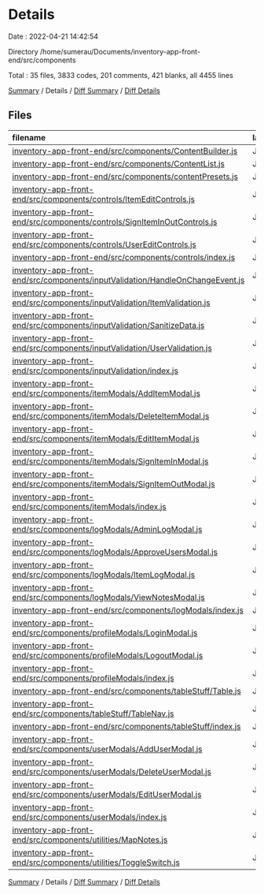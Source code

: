 # Details

Date : 2022-04-21 14:42:54

Directory /home/sumerau/Documents/inventory-app-front-end/src/components

Total : 35 files,  3833 codes, 201 comments, 421 blanks, all 4455 lines

[Summary](results.md) / Details / [Diff Summary](diff.md) / [Diff Details](diff-details.md)

## Files
| filename | language | code | comment | blank | total |
| :--- | :--- | ---: | ---: | ---: | ---: |
| [inventory-app-front-end/src/components/ContentBuilder.js](/inventory-app-front-end/src/components/ContentBuilder.js) | JavaScript | 191 | 5 | 10 | 206 |
| [inventory-app-front-end/src/components/ContentList.js](/inventory-app-front-end/src/components/ContentList.js) | JavaScript | 185 | 8 | 20 | 213 |
| [inventory-app-front-end/src/components/contentPresets.js](/inventory-app-front-end/src/components/contentPresets.js) | JavaScript | 126 | 2 | 6 | 134 |
| [inventory-app-front-end/src/components/controls/ItemEditControls.js](/inventory-app-front-end/src/components/controls/ItemEditControls.js) | JavaScript | 75 | 3 | 9 | 87 |
| [inventory-app-front-end/src/components/controls/SignItemInOutControls.js](/inventory-app-front-end/src/components/controls/SignItemInOutControls.js) | JavaScript | 74 | 3 | 9 | 86 |
| [inventory-app-front-end/src/components/controls/UserEditControls.js](/inventory-app-front-end/src/components/controls/UserEditControls.js) | JavaScript | 92 | 3 | 10 | 105 |
| [inventory-app-front-end/src/components/controls/index.js](/inventory-app-front-end/src/components/controls/index.js) | JavaScript | 8 | 3 | 1 | 12 |
| [inventory-app-front-end/src/components/inputValidation/HandleOnChangeEvent.js](/inventory-app-front-end/src/components/inputValidation/HandleOnChangeEvent.js) | JavaScript | 175 | 32 | 16 | 223 |
| [inventory-app-front-end/src/components/inputValidation/ItemValidation.js](/inventory-app-front-end/src/components/inputValidation/ItemValidation.js) | JavaScript | 101 | 10 | 29 | 140 |
| [inventory-app-front-end/src/components/inputValidation/SanitizeData.js](/inventory-app-front-end/src/components/inputValidation/SanitizeData.js) | JavaScript | 30 | 8 | 10 | 48 |
| [inventory-app-front-end/src/components/inputValidation/UserValidation.js](/inventory-app-front-end/src/components/inputValidation/UserValidation.js) | JavaScript | 95 | 1 | 27 | 123 |
| [inventory-app-front-end/src/components/inputValidation/index.js](/inventory-app-front-end/src/components/inputValidation/index.js) | JavaScript | 10 | 3 | 1 | 14 |
| [inventory-app-front-end/src/components/itemModals/AddItemModal.js](/inventory-app-front-end/src/components/itemModals/AddItemModal.js) | JavaScript | 277 | 9 | 22 | 308 |
| [inventory-app-front-end/src/components/itemModals/DeleteItemModal.js](/inventory-app-front-end/src/components/itemModals/DeleteItemModal.js) | JavaScript | 90 | 7 | 16 | 113 |
| [inventory-app-front-end/src/components/itemModals/EditItemModal.js](/inventory-app-front-end/src/components/itemModals/EditItemModal.js) | JavaScript | 303 | 9 | 22 | 334 |
| [inventory-app-front-end/src/components/itemModals/SignItemInModal.js](/inventory-app-front-end/src/components/itemModals/SignItemInModal.js) | JavaScript | 137 | 9 | 16 | 162 |
| [inventory-app-front-end/src/components/itemModals/SignItemOutModal.js](/inventory-app-front-end/src/components/itemModals/SignItemOutModal.js) | JavaScript | 196 | 14 | 24 | 234 |
| [inventory-app-front-end/src/components/itemModals/index.js](/inventory-app-front-end/src/components/itemModals/index.js) | JavaScript | 12 | 3 | 1 | 16 |
| [inventory-app-front-end/src/components/logModals/AdminLogModal.js](/inventory-app-front-end/src/components/logModals/AdminLogModal.js) | JavaScript | 106 | 5 | 15 | 126 |
| [inventory-app-front-end/src/components/logModals/ApproveUsersModal.js](/inventory-app-front-end/src/components/logModals/ApproveUsersModal.js) | JavaScript | 167 | 2 | 19 | 188 |
| [inventory-app-front-end/src/components/logModals/ItemLogModal.js](/inventory-app-front-end/src/components/logModals/ItemLogModal.js) | JavaScript | 105 | 5 | 13 | 123 |
| [inventory-app-front-end/src/components/logModals/ViewNotesModal.js](/inventory-app-front-end/src/components/logModals/ViewNotesModal.js) | JavaScript | 105 | 0 | 7 | 112 |
| [inventory-app-front-end/src/components/logModals/index.js](/inventory-app-front-end/src/components/logModals/index.js) | JavaScript | 10 | 0 | 1 | 11 |
| [inventory-app-front-end/src/components/profileModals/LoginModal.js](/inventory-app-front-end/src/components/profileModals/LoginModal.js) | JavaScript | 141 | 8 | 13 | 162 |
| [inventory-app-front-end/src/components/profileModals/LogoutModal.js](/inventory-app-front-end/src/components/profileModals/LogoutModal.js) | JavaScript | 61 | 4 | 9 | 74 |
| [inventory-app-front-end/src/components/profileModals/index.js](/inventory-app-front-end/src/components/profileModals/index.js) | JavaScript | 6 | 0 | 1 | 7 |
| [inventory-app-front-end/src/components/tableStuff/Table.js](/inventory-app-front-end/src/components/tableStuff/Table.js) | JavaScript | 79 | 0 | 6 | 85 |
| [inventory-app-front-end/src/components/tableStuff/TableNav.js](/inventory-app-front-end/src/components/tableStuff/TableNav.js) | JavaScript | 27 | 0 | 2 | 29 |
| [inventory-app-front-end/src/components/tableStuff/index.js](/inventory-app-front-end/src/components/tableStuff/index.js) | JavaScript | 6 | 0 | 1 | 7 |
| [inventory-app-front-end/src/components/userModals/AddUserModal.js](/inventory-app-front-end/src/components/userModals/AddUserModal.js) | JavaScript | 333 | 13 | 36 | 382 |
| [inventory-app-front-end/src/components/userModals/DeleteUserModal.js](/inventory-app-front-end/src/components/userModals/DeleteUserModal.js) | JavaScript | 105 | 7 | 16 | 128 |
| [inventory-app-front-end/src/components/userModals/EditUserModal.js](/inventory-app-front-end/src/components/userModals/EditUserModal.js) | JavaScript | 352 | 22 | 28 | 402 |
| [inventory-app-front-end/src/components/userModals/index.js](/inventory-app-front-end/src/components/userModals/index.js) | JavaScript | 8 | 3 | 1 | 12 |
| [inventory-app-front-end/src/components/utilities/MapNotes.js](/inventory-app-front-end/src/components/utilities/MapNotes.js) | JavaScript | 24 | 0 | 0 | 24 |
| [inventory-app-front-end/src/components/utilities/ToggleSwitch.js](/inventory-app-front-end/src/components/utilities/ToggleSwitch.js) | JavaScript | 21 | 0 | 4 | 25 |

[Summary](results.md) / Details / [Diff Summary](diff.md) / [Diff Details](diff-details.md)